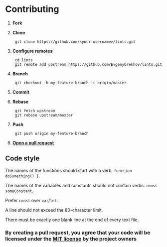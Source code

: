 <!-- markdownlint-disable line-length first-line-h1 -->

# Contributing

1. **Fork**
2. **Clone**

        git clone https://github.com/<your-username>/lints.git
3. **Configure remotes**

        cd lints
        git remote add upstream https://github.com/EvgenyOrekhov/lints.git
4. **Branch**

        git checkout -b my-feature-branch -t origin/master
5. **Commit**
6. **Rebase**

        git fetch upstream
        git rebase upstream/master
7. **Push**

        git push origin my-feature-branch
8. **[Open a pull request](https://help.github.com/articles/using-pull-requests/ "Using pull requests · GitHub Help")**

## Code style

The names of the functions should start with a verb: `function doSomething() {`.

The names of the variables and constants should not contain verbs:
`const someConstant`.

Prefer `const` over `var`/`let`.

A line should not exceed the 80-character limit.

There must be exactly one blank line at the end of every text file.

### By creating a pull request, you agree that your code will be licensed under the [MIT license](LICENSE) by the project owners
